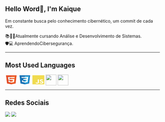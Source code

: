 ## Hello Word👋, I'm Kaique

Em constante busca pelo conhecimento cibernético, um commit de cada vez. 

📚👨‍💻Atualmente cursando Análise e Desenvolvimento de Sistemas.</br>
🛡️💻 AprendendoCibersegurança.
<hr>

## Most Used Languages
<div style="display: inline_block">
  <img align="center" alt="" height="30" width="40" src="https://raw.githubusercontent.com/devicons/devicon/master/icons/html5/html5-original.svg">
  <img align="center" alt="" height="30" width="40" src="https://raw.githubusercontent.com/devicons/devicon/master/icons/css3/css3-original.svg">
  <img align="center" alt="" height="30" width="40" src="https://raw.githubusercontent.com/devicons/devicon/master/icons/javascript/javascript-plain.svg">
  <img align="center" alt="" height="35" width="35" src="https://cdn.jsdelivr.net/gh/devicons/devicon@latest/icons/php/php-original.svg">
  <img align="center" alt="" height="35" width="35" src="https://cdn.jsdelivr.net/gh/devicons/devicon@latest/icons/c/c-original.svg">
</div>

<hr>

## Redes Sociais

<div> 
  <a href="https://www.instagram.com/ikki_sattos/" target="_blank"><img src="https://img.shields.io/badge/Instagram-E4405F?style=for-the-badge&logo=instagram&logoColor=white" target="_blank"></a>
 	<a href="https://www.linkedin.com/feed/?trk=guest_homepage-basic_google-one-tap-submit" target="_blank"><img src="https://img.shields.io/badge/LinkedIn-0077B5?style=for-the-badge&logo=linkedin&logoColor=white" target="_blank"></a> 
</div>
